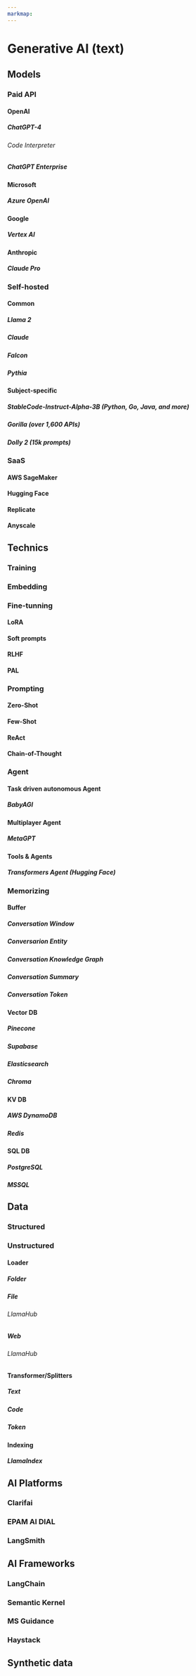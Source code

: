 ```yaml
---
markmap:
---
```


# Generative AI (text)

## Models

### Paid API

#### OpenAI
##### ChatGPT-4
###### Code Interpreter

##### ChatGPT Enterprise

#### Microsoft
##### Azure OpenAI

#### Google
##### Vertex AI

#### Anthropic
##### Claude Pro

### Self-hosted

#### Common
##### Llama 2
##### Claude
##### Falcon
##### Pythia


#### Subject-specific

##### StableCode-Instruct-Alpha-3B (Python, Go, Java, and more)
##### Gorilla (over 1,600 APIs)
##### Dolly 2 (15k prompts)

### SaaS

#### AWS SageMaker

#### Hugging Face

#### Replicate

#### Anyscale


## Technics

### Training

### Embedding

### Fine-tunning
#### LoRA
#### Soft prompts
#### RLHF
#### PAL

### Prompting
#### Zero-Shot
#### Few-Shot
#### ReAct
#### Chain-of-Thought

### Agent

#### Task driven autonomous Agent
##### BabyAGI

#### Multiplayer Agent
##### MetaGPT

#### Tools & Agents
##### Transformers Agent (Hugging Face)

### Memorizing

#### Buffer
##### Conversation Window
##### Conversarion Entity
##### Conversation Knowledge Graph
##### Conversation Summary
##### Conversation Token 

#### Vector DB
##### Pinecone
##### Supabase
##### Elasticsearch
##### Chroma

#### KV DB
##### AWS DynamoDB
##### Redis
#### SQL DB
##### PostgreSQL
##### MSSQL


## Data

### Structured

### Unstructured

#### Loader
##### Folder
##### File
###### LlamaHub
##### Web
###### LlamaHub

#### Transformer/Splitters

##### Text
##### Code
##### Token

#### Indexing
##### LlamaIndex

## AI Platforms

### Clarifai

### EPAM AI DIAL

### LangSmith

## AI Frameworks

### LangChain
### Semantic Kernel
### MS Guidance
### Haystack

## Synthetic data
